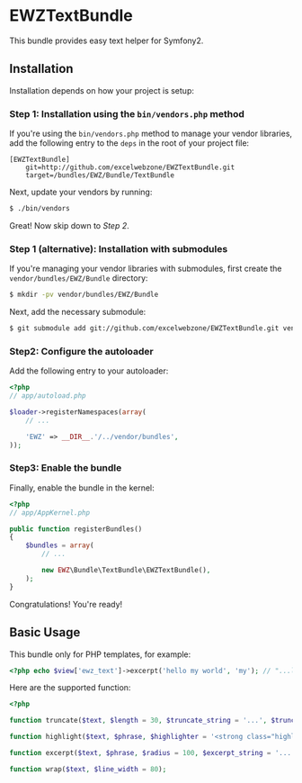 EWZTextBundle
=============

This bundle provides easy text helper for Symfony2.

## Installation

Installation depends on how your project is setup:

### Step 1: Installation using the `bin/vendors.php` method

If you're using the `bin/vendors.php` method to manage your vendor libraries,
add the following entry to the `deps` in the root of your project file:

```
[EWZTextBundle]
    git=http://github.com/excelwebzone/EWZTextBundle.git
    target=/bundles/EWZ/Bundle/TextBundle
```

Next, update your vendors by running:

``` bash
$ ./bin/vendors
```

Great! Now skip down to *Step 2*.

### Step 1 (alternative): Installation with submodules

If you're managing your vendor libraries with submodules, first create the
`vendor/bundles/EWZ/Bundle` directory:

``` bash
$ mkdir -pv vendor/bundles/EWZ/Bundle
```

Next, add the necessary submodule:

``` bash
$ git submodule add git://github.com/excelwebzone/EWZTextBundle.git vendor/bundles/EWZ/Bundle/TextBundle
```

### Step2: Configure the autoloader

Add the following entry to your autoloader:

``` php
<?php
// app/autoload.php

$loader->registerNamespaces(array(
    // ...

    'EWZ' => __DIR__.'/../vendor/bundles',
));
```

### Step3: Enable the bundle

Finally, enable the bundle in the kernel:

``` php
<?php
// app/AppKernel.php

public function registerBundles()
{
    $bundles = array(
        // ...

        new EWZ\Bundle\TextBundle\EWZTextBundle(),
    );
}
```

Congratulations! You're ready!

## Basic Usage

This bundle only for PHP templates, for example:

``` php
<?php echo $view['ewz_text']->excerpt('hello my world', 'my'); // "...lo my wo..." ?>
```

Here are the supported function:

``` php
<?php

function truncate($text, $length = 30, $truncate_string = '...', $truncate_lastspace = false);

function highlight($text, $phrase, $highlighter = '<strong class="highlight">\\1</strong>');

function excerpt($text, $phrase, $radius = 100, $excerpt_string = '...', $excerpt_space = false);

function wrap($text, $line_width = 80);

```
